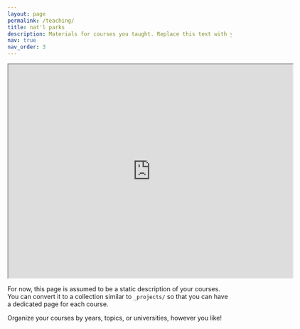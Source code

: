 ```yaml
---
layout: page
permalink: /teaching/
title: nat'l parks
description: Materials for courses you taught. Replace this text with your description.
nav: true
nav_order: 3
---
```


<iframe src="https://www.google.com/maps/d/embed?mid=1Anaz-82i54S4eE3_GYKRBZpw3H1e6q8&ehbc=2E312F&noprof=1" width="640" height="480"></iframe>

For now, this page is assumed to be a static description of your courses. You can convert it to a collection similar to `_projects/` so that you can have a dedicated page for each course.

Organize your courses by years, topics, or universities, however you like!
